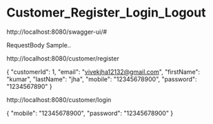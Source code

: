 # Customer_Register_Login_Logout


http://localhost:8080/swagger-ui/#

RequestBody Sample..

http://localhost:8080/customer/register


{
  "customerId": 1,
  "email": "vivekjha12132@gmail.com",
  "firstName": "kumar",
  "lastName": "jha",
  "mobile": "12345678900",
  "password": "1234567890"
}




http://localhost:8080/customer/login

{
  "mobile": "12345678900",
  "password": "12345678900"
}





